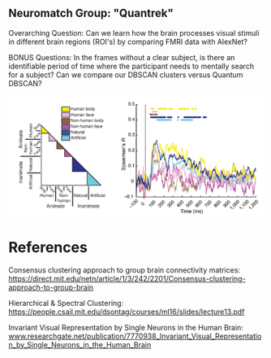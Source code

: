 ## Neuromatch Group: "Quantrek"
Overarching Question: Can we learn how the brain processes visual stimuli in different brain regions (ROI's) by comparing FMRI data with AlexNet?

BONUS Questions: In the frames without a clear subject, is there an identifiable period of time where the participant needs to mentally search for a subject? Can we compare our DBSCAN clusters versus Quantum DBSCAN?

![alt text](https://github.com/clachevv/neuro-match-project/blob/main/pictures/pic.png)

# References
Consensus clustering approach to group brain connectivity matrices: https://direct.mit.edu/netn/article/1/3/242/2201/Consensus-clustering-approach-to-group-brain 

Hierarchical & Spectral Clustering: https://people.csail.mit.edu/dsontag/courses/ml16/slides/lecture13.pdf

Invariant Visual Representation by Single Neurons in the Human Brain: www.researchgate.net/publication/7770938_Invariant_Visual_Representation_by_Single_Neurons_in_the_Human_Brain 


